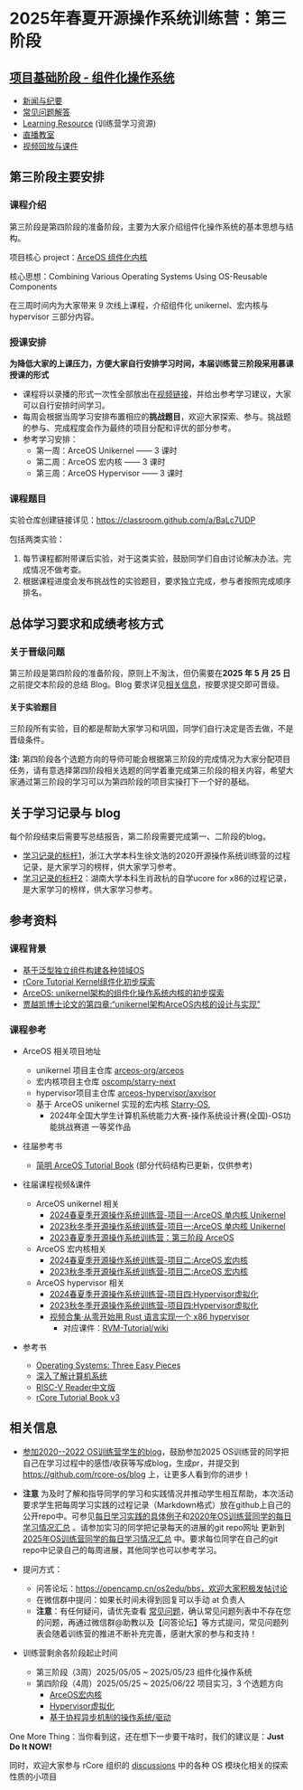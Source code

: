 # 2025年春夏开源操作系统训练营：第三阶段

## [项目基础阶段 - 组件化操作系统](https://opencamp.cn/os2edu/camp/2025spring/stage/3)

- [新闻与纪要](./news.md)
- [常见问题解答](./QA.md)
- [Learning Resource](./relatedinfo.md) (训练营学习资源)
- [直播教室](https://opencamp.cn/os2edu/camp/2025spring/stage/3)
- [视频回放与课件](https://opencamp.cn/os2edu/camp/2025spring/stage/3?tab=video)

## 第三阶段主要安排

### 课程介绍

第三阶段是第四阶段的准备阶段，主要为大家介绍组件化操作系统的基本思想与结构。

项目核心 project：[ArceOS 组件化内核](https://github.com/arceos-org/arceos)

核心思想：Combining Various Operating Systems Using OS-Reusable Components

在三周时间内为大家带来 9 次线上课程，介绍组件化 unikernel、宏内核与 hypervisor 三部分内容。

### 授课安排

**为降低大家的上课压力，方便大家自行安排学习时间，本届训练营三阶段采用慕课授课的形式**
- 课程将以录播的形式一次性全部放出在[视频链接](https://opencamp.cn/os2edu/camp/2025spring/stage/3?tab=video)，并给出参考学习建议，大家可以自行安排时间学习。
- 每周会根据当周学习安排布置相应的**挑战题目**，欢迎大家探索、参与。挑战题的参与、完成程度会作为最终的项目分配和评优的部分参考。
- 参考学习安排：
  - 第一周：ArceOS Unikernel —— 3 课时
  - 第二周：ArceOS 宏内核 —— 3 课时
  - 第三周：ArceOS Hypervisor —— 3 课时

### 课程题目

实验仓库创建链接详见：https://classroom.github.com/a/BaLc7UDP

包括两类实验：

1. 每节课程都附带课后实验，对于这类实验，鼓励同学们自由讨论解决办法。完成情况不做考查。
2. 根据课程进度会发布挑战性的实验题目，要求独立完成，参与者按照完成顺序排名。

## 总体学习要求和成绩考核方式

### 关于晋级问题

第三阶段是第四阶段的准备阶段，原则上不淘汰，但仍需要在**2025 年 5 月 25 日**之前提交本阶段的总结 Blog。Blog 要求详见[相关信息](#相关信息)，按要求提交即可晋级。

#### 关于实验题目

三阶段所有实验，目的都是帮助大家学习和巩固，同学们自行决定是否去做，不是晋级条件。



**注:** 第四阶段各个选题方向的导师可能会根据第三阶段的完成情况为大家分配项目任务，请有意选择第四阶段相关选题的同学着重完成第三阶段的相关内容，希望大家通过第三阶段的学习可以为第四阶段的项目实操打下一个好的基础。

## 关于学习记录与 blog

每个阶段结束后需要写总结报告，第二阶段需要完成第一、二阶段的blog。

- [学习记录的标杆1](https://github.com/LearningOS/record)，浙江大学本科生徐文浩的2020开源操作系统训练营的过程记录，是大家学习的榜样，供大家学习参考。
- [学习记录的标杆2](https://kiprey.github.io/tags/uCore/)：湖南大学本科生肖政杭的自学ucore for x86的过程记录，是大家学习的榜样，供大家学习参考。



## 参考资料

### 课程背景

- [基于泛型独立组件构建各种领域OS](https://github.com/chyyuu/thoughts/blob/main/tangram-oskits.md)
- [rCore Tutorial Kernel组件化初步探索](https://github.com/rcore-os/rCore-Tutorial-in-single-workspace)
- [ArceOS: unikernel架构的组件化操作系统内核的初步探索](https://github.com/LearningOS/os-lectures/blob/master/oslabs/biglabs-list-2023.md)
- [贾越凯博士论文的第四章:“unikernel架构ArceOS内核的设计与实现”](https://github.com/rcore-os/arceos/wiki/docs/main-20240524-62-91.pdf)

### 课程参考
- ArceOS 相关项目地址
  - unikernel 项目主仓库 [arceos-org/arceos](https://github.com/arceos-org/arceos)
  - 宏内核项目主仓库 [oscomp/starry-next](https://github.com/oscomp/starry-next)
  - hypervisor项目主仓库 [arceos-hypervisor/axvisor](https://github.com/arceos-hypervisor/axvisor/)
  - 基于 ArceOS unikernel 实现的宏内核 [Starry-OS](https://github.com/Starry-OS/Starry-Old), 
    - 2024年全国大学生计算机系统能力大赛-操作系统设计赛(全国)-OS功能挑战赛道 一等奖作品
- 往届参考书
  - [简明 ArceOS Tutorial Book](https://rcore-os.cn/arceos-tutorial-book/) (部分代码结构已更新，仅供参考)
- 往届课程视频&课件
  - ArceOS unikernel 相关
    - [2024春夏季开源操作系统训练营-项目一:ArceOS 单内核 Unikernel](https://opencamp.cn/os2edu/camp/2024spring/stage/3?tab=video)
    - [2023秋冬季开源操作系统训练营-项目一:ArceOS 单内核 Unikernel](https://opencamp.cn/os2edu/camp/2023fall/stage/2?tab=video)
    - [2023春夏季开源操作系统训练营：第三阶段 ArceOS](https://opencamp.cn/os2edu/camp/2023spring/stage/2?tab=video)
  - ArceOS 宏内核相关
    - [2024春夏季开源操作系统训练营-项目二:ArceOS 宏内核](https://opencamp.cn/os2edu/camp/2024spring/stage/4?tab=video)
    - [2023秋冬季开源操作系统训练营-项目二:ArceOS 宏内核](https://opencamp.cn/os2edu/camp/2023fall/stage/3?tab=video)
  - ArceOS hypervisor 相关
    - [2024春夏季开源操作系统训练营-项目四:Hypervisor虚拟化](https://opencamp.cn/os2edu/camp/2024spring/stage/6?tab=video)
    - [2023秋冬季开源操作系统训练营-项目四:Hypervisor虚拟化](https://opencamp.cn/os2edu/camp/2023fall/stage/5?tab=video)
    - [视频合集·从零开始用 Rust 语言实现一个 x86 hypervisor](https://space.bilibili.com/3493135044840333/channel/collectiondetail?sid=1118442&spm_id_from=333.788.0.0)
        - 对应课件：[RVM-Tutorial/wiki](https://github.com/equation314/RVM-Tutorial/wiki)
  
- 参考书
  - [Operating Systems: Three Easy Pieces](https://pages.cs.wisc.edu/~remzi/OSTEP/)
  - [深入了解计算机系统](https://hansimov.gitbook.io/csapp/)
  - [RISC-V Reader中文版](http://riscvbook.com/chinese/RISC-V-Reader-Chinese-v2p1.pdf)
  - [rCore Tutorial Book v3](https://learningos.github.io/rCore-Tutorial-Book-v3/)


## 相关信息

- [参加2020--2022 OS训练营学生的blog](https://rcore-os.github.io/blog/)，鼓励参加2025 OS训练营的同学把自己在学习过程中的感悟/收获等写成blog，生成pr，并提交到 <https://github.com/rcore-os/blog> 上，让更多人看到你的进步！
- **注意** 为及时了解和指导同学的学习和实践情况并推动学生相互帮助，本次活动要求学生把每周学习实践的过程记录（Markdown格式）放在github上自己的公开repo中。可参见[每日学习实践的具体例子](https://github.com/GCYYfun/DailySchedule)和[2020年OS训练营同学的每日学习情况汇总](https://github.com/rcore-os/rCore-Tutorial/issues/18 ) 。请参加实习的同学把记录每天的进展的git repo网址 更新到[2025年OS训练营同学的每日学习情况汇总](https://github.com/LearningOS/rust-based-os-comp2025/issues/1) 中。要求每位同学在自己的git repo中记录自己的每周进展，其他同学也可以参考学习。
- 提问方式：

  - 问答论坛：https://opencamp.cn/os2edu/bbs，欢迎大家积极发帖讨论
  - 在微信群中提问：如果长时间未得到回复可以手动 at 负责人
  - **注意**：有任何疑问，请优先查看 [常见问题](https://github.com/LearningOS/rust-based-os-comp2025/blob/main/QA.md)，确认常见问题列表中不存在您的问题，再通过微信群@助教以及【问答论坛】等方式提问，常见问题列表会随着训练营的推进不断补充完善，感谢大家的参与和支持！

- 训练营剩余各阶段起止时间
  - 第三阶段（3周）2025/05/05 ~ 2025/05/23 	  组件化操作系统 
  - 第四阶段（4周）2025/05/25 ~ 2025/06/22	  项目实习，3 个选题方向
    * [ArceOS宏内核](https://opencamp.cn/os2edu/camp/2025spring/stage/5)
    * [Hypervisor虚拟化](https://opencamp.cn/os2edu/camp/2025spring/stage/6)
    * [基于协程异步机制的操作系统/驱动](https://opencamp.cn/os2edu/camp/2025spring/stage/7)


One More Thing：当你看到这，还在想下一步要干啥时，我们的建议是：**Just Do It NOW!**

同时，欢迎大家参与 rCore 组织的 [discussions](https://github.com/orgs/rcore-os/discussions) 中的各种 OS 模块化相关的探索性质的小项目

